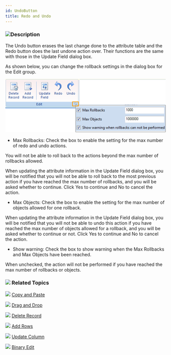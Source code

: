 ```yaml
---
id: UndoButton
title: Redo and Undo
---
```

### ![](../../img/read.gif)Description

The Undo button erases the last change done to the attribute table and the Redo button does the last undone action over. Their functions are the same with those in the Update Field dialog box.

As shown below, you can change the rollback settings in the dialog box for the Edit group.

![](img-en/EditGroupDia.png)  

  
  * Max Rollbacks: Check the box to enable the setting for the max number of redo and undo actions. 

You will not be able to roll back to the actions beyond the max number of rollbacks allowed.

When updating the attribute information in the Update Field dialog box, you will be notified that you will not be able to roll back to the most previous action if you have reached the max number of rollbacks, and you will be asked whether to continue. Click Yes to continue and No to cancel the action.

  * Max Objects: Check the box to enable the setting for the max number of objects allowed for one rollback. 

When updating the attribute information in the Update Field dialog box, you will be notified that you will not be able to undo this action if you have reached the max number of objects allowed for a rollback, and you will be asked whether to continue or not. Click Yes to continue and No to cancel the action.

  * Show warning: Check the box to show warning when the Max Rollbacks and Max Objects have been reached. 

When unchecked, the action will not be performed if you have reached the max number of rollbacks or objects.

### ![](../../img/seealso.png) Related Topics

![](../../img/smalltitle.png) [Copy and Paste](CopyAndPaste.htm)

![](../../img/smalltitle.png) [Drag and Drop](DragTabular.htm)

![](../../img/smalltitle.png) [Delete Record](DeleteRecordsButton.htm)

![](../../img/smalltitle.png)  [Add Rows](AddRecordsButton.htm)

![](../../img/smalltitle.png) [Update Column](UpdateButton.htm)

![](../../img/smalltitle.png) [Binary Edit](BinaryEdit.htm)

  


